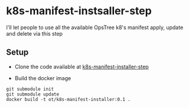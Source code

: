 # k8s-manifest-instsaller-step

I'll let people to use all the available OpsTree k8's manifest apply, update and delete via this step

## Setup
* Clone the code available at [k8s-manifest-installer-step](https://github.com/OT-BUILDPIPER-MARKETPLACE/k8s-manifest-installer-step)

* Build the docker image

```
git submodule init
git submodule update
docker build -t ot/k8s-manifest-installer:0.1 .
```
